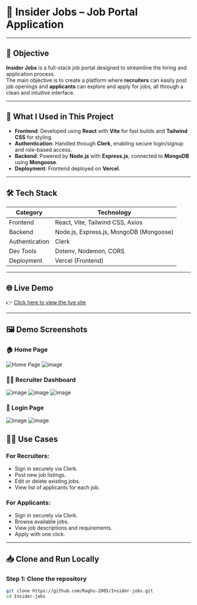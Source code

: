 # 💼 Insider Jobs – Job Portal Application

---

## 🎯 Objective

**Insider Jobs** is a full-stack job portal designed to streamline the hiring and application process.  
The main objective is to create a platform where **recruiters** can easily post job openings and **applicants** can explore and apply for jobs, all through a clean and intuitive interface.

---

## 🔧 What I Used in This Project

- **Frontend**: Developed using **React** with **Vite** for fast builds and **Tailwind CSS** for styling.
- **Authentication**: Handled through **Clerk**, enabling secure login/signup and role-based access.
- **Backend**: Powered by **Node.js** with **Express.js**, connected to **MongoDB** using **Mongoose**.
- **Deployment**: Frontend deployed on **Vercel**.

---

## 🛠️ Tech Stack

| Category     | Technology                     |
|--------------|--------------------------------|
| Frontend     | React, Vite, Tailwind CSS, Axios |
| Backend      | Node.js, Express.js, MongoDB (Mongoose) |
| Authentication | Clerk                         |
| Dev Tools    | Dotenv, Nodemon, CORS   |
| Deployment   | Vercel (Frontend) |

---

## 🌐 Live Demo

👉 [Click here to view the live site](https://job-portal-gs-client.vercel.app/)

---

## 🖼️ Demo Screenshots

### 🏠 Home Page
![Home Page](https://github.com/user-attachments/assets/059f2156-ea4b-499e-a76b-038871b9ffb9)
![image](https://github.com/user-attachments/assets/782bbbaa-2346-4b3d-b7f0-8b0d3ac81866)

### 🧑‍💼 Recruiter Dashboard
![image](https://github.com/user-attachments/assets/5b93c17b-4663-4988-a0e3-8f0d848ead06)
![image](https://github.com/user-attachments/assets/76ed2331-77a9-411e-82f9-f4efa726abc4)
![image](https://github.com/user-attachments/assets/6dcd366c-22c3-471e-aed1-ba61d56110e2)

### 🔐 Login Page
![image](https://github.com/user-attachments/assets/0c4c4644-59cf-47c3-9822-0708fbcdeedd)
![image](https://github.com/user-attachments/assets/5c423b75-a7c5-4906-83a9-589de4cc7b20)



## 🧑‍🏫 Use Cases

### For Recruiters:
- Sign in securely via Clerk.
- Post new job listings.
- Edit or delete existing jobs.
- View list of applicants for each job.

### For Applicants:
- Sign in securely via Clerk.
- Browse available jobs.
- View job descriptions and requirements.
- Apply with one click.

---

## 📥 Clone and Run Locally

### Step 1: Clone the repository

```bash
git clone https://github.com/Raghu-2005/Insider-jobs.git
cd Insider-jobs
